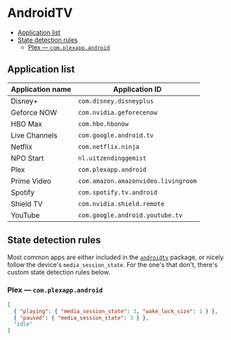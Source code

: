 # AndroidTV

- [Application list](#application-list)
- [State detection rules](#state-detection-rules)
  - [Plex — `com.plexapp.android`](#plex--complexappandroid)

## Application list

| Application name | Application ID                      |
| ---------------- | ----------------------------------- |
| Disney+          | `com.disney.disneyplus`             |
| Geforce NOW      | `com.nvidia.geforecenow`            |
| HBO Max          | `com.hbo.hbonow`                    |
| Live Channels    | `com.google.android.tv`             |
| Netflix          | `com.netflix.ninja`                 |
| NPO Start        | `nl.uitzendinggemist`               |
| Plex             | `com.plexapp.android`               |
| Prime Video      | `com.amazon.amazonvideo.livingroom` |
| Spotify          | `com.spotify.tv.android`            |
| Shield TV        | `com.nvidia.shield.remote`          |
| YouTube          | `com.google.android.youtube.tv`     |

## State detection rules

Most common apps are either included in the
[`androidtv`](https://github.com/JeffLIrion/python-androidtv) package, or nicely
follow the device's `media_session_state`. For the one's that don't, there's
custom state detection rules below.

### Plex — `com.plexapp.android`

```json
[
  { "playing": { "media_session_state": 3, "wake_lock_size": 1 } },
  { "paused": { "media_session_state": 3 } },
  "idle"
]
```
